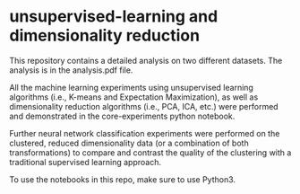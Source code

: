 # unsupervised-learning and dimensionality reduction

This repository contains a detailed analysis on two different datasets. The analysis is in the analysis.pdf file.

All the machine learning experiments using unsupervised learning algorithms (i.e., K-means and Expectation Maximization), as well as dimensionality reduction algorithms (i.e., PCA, ICA, etc.) were performed and demonstrated in the core-experiments python notebook. 

Further neural network classification experiments were performed on the clustered, reduced dimensionality data (or a combination of both transformations) to compare and contrast the quality of the clustering with a traditional supervised learning approach.

To use the notebooks in this repo, make sure to use Python3.
